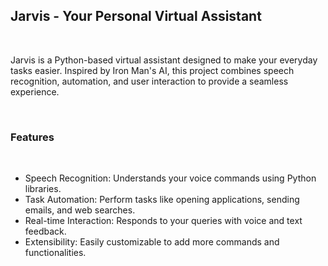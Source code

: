 <h2>Jarvis - Your Personal Virtual Assistant</h2>
<br>
<p>Jarvis is a Python-based virtual assistant designed to make your everyday tasks easier. Inspired by Iron Man's AI, this project combines speech recognition, automation, and user interaction to provide a seamless experience.</p>
<br>
<h3>Features</h3>
<br>
<ul>
  <li>Speech Recognition: Understands your voice commands using Python libraries.</li>
  <li>Task Automation: Perform tasks like opening applications, sending emails, and web searches.</li>
  <li>Real-time Interaction: Responds to your queries with voice and text feedback.</li>
  <li>Extensibility: Easily customizable to add more commands and functionalities.</li>
</ul>
